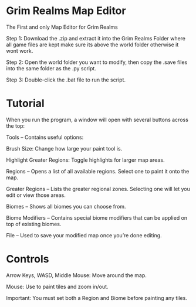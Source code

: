 # Grim Realms Map Editor
The First and only Map Editor for Grim Realms 

Step 1: Download the .zip and extract it into the Grim Realms Folder where all game files are kept make sure its above the world folder otherwise it wont work.

Step 2: Open the world folder you want to modify, then copy the .save files into the same folder as the .py script.

Step 3: Double-click the .bat file to run the script.

# Tutorial

When you run the program, a window will open with several buttons across the top:

Tools – Contains useful options:

Brush Size: Change how large your paint tool is.

Highlight Greater Regions: Toggle highlights for larger map areas.

Regions – Opens a list of all available regions. Select one to paint it onto the map.

Greater Regions – Lists the greater regional zones. Selecting one will let you edit or view those areas.

Biomes – Shows all biomes you can choose from.

Biome Modifiers – Contains special biome modifiers that can be applied on top of existing biomes.

File – Used to save your modified map once you’re done editing.

# Controls

Arrow Keys, WASD, Middle Mouse: Move around the map.

Mouse: Use to paint tiles and zoom in/out.

Important: You must set both a Region and Biome before painting any tiles.
